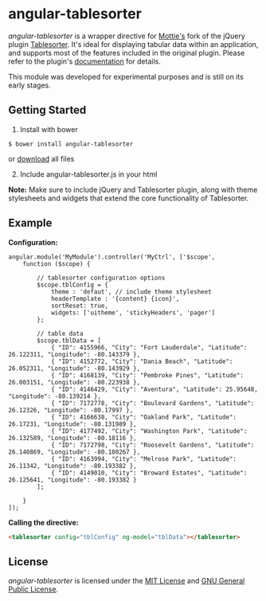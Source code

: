 # angular-tablesorter


*angular-tablesorter* is a wrapper directive for [Mottie's](//github.com/Mottie/) fork of the jQuery plugin [Tablesorter](//github.com/Mottie/tablesorter/). It's ideal for displaying tabular data within an application, and supports most of the features included in the original plugin. Please refer to the plugin's [documentation](//github.com/Mottie/tablesorter/docs/) for details. 

This module was developed for experimental purposes and is still on its early stages.


## Getting Started

 1. Install with bower 

  ```$ bower install angular-tablesorter```

   or [download](//github.com/jmcenteno/angular-tablesorter/archive/master.zip) all files

 2. Include angular-tablesorter.js in your html

**Note:** Make sure to include jQuery and Tablesorter plugin, along with theme stylesheets and widgets that extend the core functionality of Tablesorter.


## Example

**Configuration:**

```javascirpt
angular.module('MyModule').controller('MyCtrl', ['$scope', 
	function ($scope) {

		// tablesorter configuration options
		$scope.tblConfig = {
		  	theme : 'defaut', // include theme stylesheet
		  	headerTemplate : '{content} {icon}',
		  	sortReset: true,
		  	widgets: ['uitheme', 'stickyHeaders', 'pager']
		};

		// table data
		$scope.tblData = [
		  	{ "ID": 4155966, "City": "Fort Lauderdale", "Latitude": 26.122311, "Longitude": -80.143379 },
		  	{ "ID": 4152772, "City": "Dania Beach", "Latitude": 26.052311, "Longitude": -80.143929 },
		  	{ "ID": 4168139, "City": "Pembroke Pines", "Latitude": 26.003151, "Longitude": -80.223938 },
		  	{ "ID": 4146429, "City": "Aventura", "Latitude": 25.95648, "Longitude": -80.139214 },
		  	{ "ID": 7172778, "City": "Boulevard Gardens", "Latitude": 26.12326, "Longitude": -80.17997 },
		  	{ "ID": 4166638, "City": "Oakland Park", "Latitude": 26.17231, "Longitude": -80.131989 },
			{ "ID": 4177492, "City": "Washington Park", "Latitude": 26.132589, "Longitude": -80.18116 },
			{ "ID": 7172798, "City": "Roosevelt Gardens", "Latitude": 26.140869, "Longitude": -80.180267 },
			{ "ID": 4163994, "City": "Melrose Park", "Latitude": 26.11342, "Longitude": -80.193382 },
			{ "ID": 4149010, "City": "Broward Estates", "Latitude": 26.125641, "Longitude": -80.193382 }
		];

	}
]);
```

**Calling the directive:**

```html
<tablesorter config="tblConfig" ng-model="tblData"></tablesorter>
```


## License

*angular-tablesorter* is licensed under the [MIT License](http://opensource.org/licenses/MIT) and [GNU General Public License](https://www.gnu.org/licenses/gpl.html).



